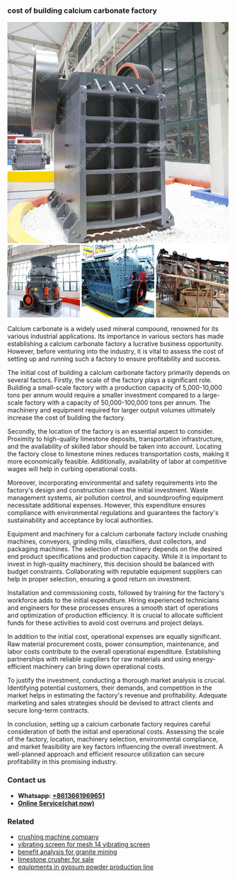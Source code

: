 <h3>cost of building calcium carbonate factory</h3><img src='1704791432.jpg' alt=''><p>Calcium carbonate is a widely used mineral compound, renowned for its various industrial applications. Its importance in various sectors has made establishing a calcium carbonate factory a lucrative business opportunity. However, before venturing into the industry, it is vital to assess the cost of setting up and running such a factory to ensure profitability and success.</p><p>The initial cost of building a calcium carbonate factory primarily depends on several factors. Firstly, the scale of the factory plays a significant role. Building a small-scale factory with a production capacity of 5,000-10,000 tons per annum would require a smaller investment compared to a large-scale factory with a capacity of 50,000-100,000 tons per annum. The machinery and equipment required for larger output volumes ultimately increase the cost of building the factory.</p><p>Secondly, the location of the factory is an essential aspect to consider. Proximity to high-quality limestone deposits, transportation infrastructure, and the availability of skilled labor should be taken into account. Locating the factory close to limestone mines reduces transportation costs, making it more economically feasible. Additionally, availability of labor at competitive wages will help in curbing operational costs.</p><p>Moreover, incorporating environmental and safety requirements into the factory's design and construction raises the initial investment. Waste management systems, air pollution control, and soundproofing equipment necessitate additional expenses. However, this expenditure ensures compliance with environmental regulations and guarantees the factory's sustainability and acceptance by local authorities.</p><p>Equipment and machinery for a calcium carbonate factory include crushing machines, conveyors, grinding mills, classifiers, dust collectors, and packaging machines. The selection of machinery depends on the desired end product specifications and production capacity. While it is important to invest in high-quality machinery, this decision should be balanced with budget constraints. Collaborating with reputable equipment suppliers can help in proper selection, ensuring a good return on investment.</p><p>Installation and commissioning costs, followed by training for the factory's workforce adds to the initial expenditure. Hiring experienced technicians and engineers for these processes ensures a smooth start of operations and optimization of production efficiency. It is crucial to allocate sufficient funds for these activities to avoid cost overruns and project delays.</p><p>In addition to the initial cost, operational expenses are equally significant. Raw material procurement costs, power consumption, maintenance, and labor costs contribute to the overall operational expenditure. Establishing partnerships with reliable suppliers for raw materials and using energy-efficient machinery can bring down operational costs.</p><p>To justify the investment, conducting a thorough market analysis is crucial. Identifying potential customers, their demands, and competition in the market helps in estimating the factory's revenue and profitability. Adequate marketing and sales strategies should be devised to attract clients and secure long-term contracts.</p><p>In conclusion, setting up a calcium carbonate factory requires careful consideration of both the initial and operational costs. Assessing the scale of the factory, location, machinery selection, environmental compliance, and market feasibility are key factors influencing the overall investment. A well-planned approach and efficient resource utilization can secure profitability in this promising industry.</p><h3>Contact us</h3><ul><li><strong>Whatsapp:&nbsp;<a href="https://wa.me/8613661969651">+8613661969651</a></strong></li><li><a href="https://swt.shibang-china.com/?git&amp;zhl&amp;cost of building calcium carbonate factory"><strong>Online Service(chat now)</strong></a></li></ul><h3>Related</h3><ul><li><a href='crushing machine company.md'>crushing machine company</a></li><li><a href='vibrating screen for mesh 14 vibrating screen.md'>vibrating screen for mesh 14 vibrating screen</a></li><li><a href='benefit analysis for granite mining.md'>benefit analysis for granite mining</a></li><li><a href='limestone crusher for sale.md'>limestone crusher for sale</a></li><li><a href='equipments in gypsum powder production line.md'>equipments in gypsum powder production line</a></li></ul>